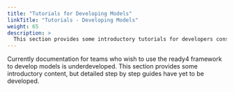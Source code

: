 ```yaml
---
title: "Tutorials for Developing Models"
linkTitle: "Tutorials - Developing Models"
weight: 65
description: >
  This section provides some introductory tutorials for developers considering using the ready4 framework. 
---
```


Currently documentation for teams who wish to use the ready4 framework to develop models is underdeveloped. This section provides some introductory content, but detailed step by step guides have yet to be developed.


